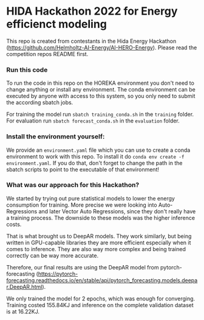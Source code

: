 # HIDA Hackathon 2022 for Energy efficienct modeling

This repo is created from contestants in the Hida Energy Hackathon 
(https://github.com/Helmholtz-AI-Energy/AI-HERO-Energy). Please read the competition repos README first.

### Run this code
To run the code in this repo on the HOREKA environment you don't need to change anything or install any environment.
The conda environment can be executed by anyone with access to this system, so you only need to submit the according
sbatch jobs.

For training the model run `sbatch training_conda.sh` in the `training` folder.
For evaluation run `sbatch forecast_conda.sh` in the `evaluation` folder.

### Install the environment yourself:
We provide an `environment.yaml` file which you can use to create a conda environment to work with this repo.
To install it do `conda env create -f environment.yaml`.
If you do that, don't forget to change the path in the sbatch scripts to point to the executable of that environment!

### What was our approach for this Hackathon?
We started by trying out pure statistical models to lower the energy consumption for training. More precise we were
looking into Auto-Regressions and later Vector Auto Regressions, since they don't really have a training process.
The downside to these models was the higher inference costs. 

That is what brought us to DeepAR models. They work similarly, but being written in GPU-capable libraries they are more
efficient especially when it comes to inference. They are also way more complex and being trained correctly can be
way more accurate. 

Therefore, our final results are using the DeepAR model from pytorch-forecasting 
(https://pytorch-forecasting.readthedocs.io/en/stable/api/pytorch_forecasting.models.deepar.DeepAR.html).

We only trained the model for 2 epochs, which was enough for converging. Training costed 155.84KJ and inference on the
complete validation dataset is at 16.22KJ.